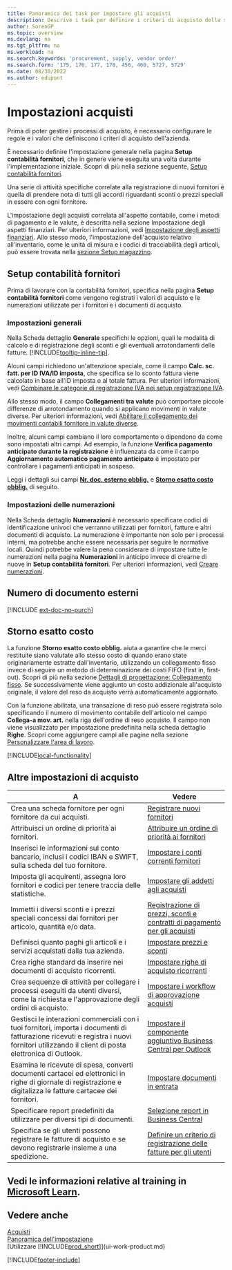 ```yaml
---
title: Panoramica dei task per impostare gli acquisti
description: Descrive i task per definire i criteri di acquisto della società e impostare i processi di acquisto.
author: SorenGP
ms.topic: overview
ms.devlang: na
ms.tgt_pltfrm: na
ms.workload: na
ms.search.keywords: 'procurement, supply, vendor order'
ms.search.form: '175, 176, 177, 178, 456, 460, 5727, 5729'
ms.date: 08/30/2022
ms.author: edupont
---
```

# <a name="setting-up-purchasing"></a>Impostazioni acquisti

Prima di poter gestire i processi di acquisto, è necessario configurare le regole e i valori che definiscono i criteri di acquisto dell'azienda.

È necessario definire l'impostazione generale nella pagina **Setup contabilità fornitori**, che in genere viene eseguita una volta durante l'implementazione iniziale. Scopri di più nella sezione seguente, [Setup contabilità fornitori](#purchases-and-payables-setup).

Una serie di attività specifiche correlate alla registrazione di nuovi fornitori è quella di prendere nota di tutti gli accordi riguardanti sconti o prezzi speciali in essere con ogni fornitore.

L'impostazione degli acquisti correlata all'aspetto contabile, come i metodi di pagamento e le valute, è descritta nella sezione Impostazione degli aspetti finanziari. Per ulteriori informazioni, vedi [Impostazione degli aspetti finanziari](finance-setup-finance.md). Allo stesso modo, l'impostazione dell'acquisto relativo all'inventario, come le unità di misura e i codici di tracciabilità degli articoli, può essere trovata nella [sezione Setup magazzino](inventory-setup-inventory.md).

## <a name="purchases-and-payables-setup"></a>Setup contabilità fornitori

Prima di lavorare con la contabilità fornitori, specifica nella pagina **Setup contabilità fornitori** come vengono registrati i valori di acquisto e le numerazioni utilizzate per i fornitori e i documenti di acquisto.

### <a name="general-settings"></a>Impostazioni generali

Nella Scheda dettaglio **Generale** specifichi le opzioni, quali le modalità di calcolo e di registrazione degli sconti e gli eventuali arrotondamenti delle fatture. [!INCLUDE[tooltip-inline-tip](includes/tooltip-inline-tip_md.md)].

Alcuni campi richiedono un'attenzione speciale, come il campo **Calc. sc. fatt. per ID IVA/ID imposta**, che specifica se lo sconto fattura viene calcolato in base all'ID imposta o al totale fattura. Per ulteriori informazioni, vedi [Combinare le categorie di registrazione IVA nei setup registrazione IVA](finance-setup-vat.md#combine-vat-posting-groups-in-vat-posting-setups).

Allo stesso modo, il campo **Collegamenti tra valute** può comportare piccole differenze di arrotondamento quando si applicano movimenti in valute diverse. Per ulteriori informazioni, vedi [Abilitare il collegamento dei movimenti contabili fornitore in valute diverse](finance-how-enable-application-ledger-entries-different-currencies.md).

Inoltre, alcuni campi cambiano il loro comportamento o dipendono da come sono impostati altri campi. Ad esempio, la funzione **Verifica pagamento anticipato durante la registrazione** è influenzata da come il campo **Aggiornamento automatico pagamento anticipato** è impostato per controllare i pagamenti anticipati in sospeso.

Leggi i dettagli sui campi [**Nr. doc. esterno obblig.**](#external-document-number) e [**Storno esatto costo obblig.**](#exact-cost-reversing) di seguito.

### <a name="number-series-settings"></a>Impostazioni delle numerazioni

Nella Scheda dettaglio **Numerazioni** è necessario specificare codici di identificazione univoci che verranno utilizzati per fornitori, fatture e altri documenti di acquisto. La numerazione è importante non solo per i processi interni, ma potrebbe anche essere necessaria per seguire le normative locali. Quindi potrebbe valere la pena considerare di impostare tutte le numerazioni nella pagina **Numerazioni** in anticipo invece di crearne di nuove in **Setup contabilità fornitori**. Per ulteriori informazioni, vedi [Creare numerazioni](ui-create-number-series.md).

## <a name="external-document-number"></a>Numero di documento esterni

[!INCLUDE [ext-doc-no-purch](includes/ext-doc-no-purch.md)]

## <a name="exact-cost-reversing"></a>Storno esatto costo

La funzione **Storno esatto costo obblig.** aiuta a garantire che le merci restituite siano valutate allo stesso costo di quando erano state originariamente estratte dall'inventario, utilizzando un collegamento fisso invece di seguire un metodo di determinazione dei costi FIFO (first in, first-out). Scopri di più nella sezione [Dettagli di progettazione: Collegamento fisso](design-details-item-application.md#fixed-application). Se successivamente viene aggiunto un costo addizionale all'acquisto originale, il valore del reso da acquisto verrà automaticamente aggiornato.

Con la funzione abilitata, una transazione di reso può essere registrata solo specificando il numero di movimento contabile dell'articolo nel campo **Collega-a mov. art.** nella riga dell'ordine di reso acquisto. Il campo non viene visualizzato per impostazione predefinita nella scheda dettaglio **Righe**. Scopri come aggiungere campi alle pagine nella sezione [Personalizzare l'area di lavoro](ui-personalization-user.md#to-start-personalizing-a-page-through-the-personalizing-banner).

[!INCLUDE[local-functionality](includes/local-functionality.md)]

## <a name="more-purchasing-setups"></a>Altre impostazioni di acquisto

| A | Vedere |
| --- | --- |
| Crea una scheda fornitore per ogni fornitore da cui acquisti. |[Registrare nuovi fornitori](purchasing-how-register-new-vendors.md) |
| Attribuisci un ordine di priorità ai fornitori. |[Attribuire un ordine di priorità ai fornitori](purchasing-how-prioritize-vendors.md) |
| Inserisci le informazioni sul conto bancario, inclusi i codici IBAN e SWIFT, sulla scheda del tuo fornitore. | [Impostare i conti correnti fornitori](purchasing-how-set-up-vendors-bank-accounts.md) |
| Imposta gli acquirenti, assegna loro fornitori e codici per tenere traccia delle statistiche. |[Impostare gli addetti agli acquisti](purchasing-how-setup-purchasers.md) |
| Immetti i diversi sconti e i prezzi speciali concessi dai fornitori per articolo, quantità e/o data. |[Registrazione di prezzi, sconti e contratti di pagamento per gli acquisti](purchasing-how-record-purchase-price-discount-payment-agreements.md) |
| Definisci quanto paghi gli articoli e i servizi acquistati dalla tua azienda.  | [Impostare prezzi e sconti](across-prices-and-discounts.md) |
| Crea righe standard da inserire nei documenti di acquisto ricorrenti. | [Impostare righe di acquisto ricorrenti](purchasing-how-work-recurring-purchase-lines.md) |
| Crea sequenze di attività per collegare i processi eseguiti da utenti diversi, come la richiesta e l'approvazione degli ordini di acquisto. | [Impostare i workflow di approvazione acquisti](across-set-up-workflows.md) |
| Gestisci le interazioni commerciali con i tuoi fornitori, importa i documenti di fatturazione ricevuti e registra i nuovi fornitori utilizzando il client di posta elettronica di Outlook. | [Impostare il componente aggiuntivo Business Central per Outlook](admin-outlook.md) |
| Esamina le ricevute di spesa, converti documenti cartacei ed elettronici in righe di giornale di registrazione e digitalizza le fatture cartacee dei fornitori. | [Impostare documenti in entrata](across-how-setup-income-documents.md) |
| Specificare report predefiniti da utilizzare per diversi tipi di documenti. |[Selezione report in Business Central](across-report-selections.md)|
|Specifica se gli utenti possono registrare le fatture di acquisto e se devono registrarle insieme a una spedizione. |[Definire un criterio di registrazione delle fatture per gli utenti](admin-setup-invoice-posting-policy.md)|

## <a name="see-related-training-at-microsoft-learn"></a>Vedi le informazioni relative al training in [Microsoft Learn](/learn/paths/trade-get-started-dynamics-365-business-central/).

## <a name="see-also"></a>Vedere anche

[Acquisti](purchasing-manage-purchasing.md)  
[Panoramica dell'impostazione](setup.md)  
[Utilizzare [!INCLUDE[prod_short](includes/prod_short.md)]](ui-work-product.md)

[!INCLUDE[footer-include](includes/footer-banner.md)]
